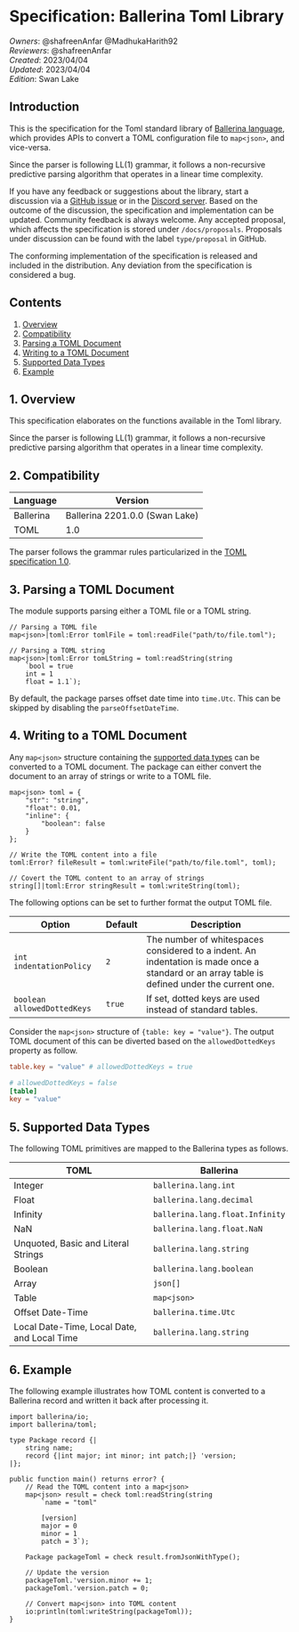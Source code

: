 # Specification: Ballerina Toml Library

_Owners_: @shafreenAnfar @MadhukaHarith92  
_Reviewers_: @shafreenAnfar  
_Created_: 2023/04/04  
_Updated_: 2023/04/04  
_Edition_: Swan Lake

## Introduction
This is the specification for the Toml standard library of [Ballerina language](https://ballerina.io/), which provides APIs to convert a TOML configuration file to `map<json>`, and vice-versa.

Since the parser is following LL(1) grammar, it follows a non-recursive predictive parsing algorithm that operates in a linear time complexity.

If you have any feedback or suggestions about the library, start a discussion via a [GitHub issue](https://github.com/ballerina-platform/ballerina-standard-library/issues) or in the [Discord server](https://discord.gg/ballerinalang). Based on the outcome of the discussion, the specification and implementation can be updated. Community feedback is always welcome. Any accepted proposal, which affects the specification is stored under `/docs/proposals`. Proposals under discussion can be found with the label `type/proposal` in GitHub.

The conforming implementation of the specification is released and included in the distribution. Any deviation from the specification is considered a bug.

## Contents

1. [Overview](#1-overview)
2. [Compatibility](#2-compatibility)
3. [Parsing a TOML Document](#3-parsing-a-toml-document)
4. [Writing to a TOML Document](#4-writing-to-a-toml-document)
5. [Supported Data Types](#5-supported-data-types)
6. [Example](#6-example)

## 1. Overview
This specification elaborates on the functions available in the Toml library.

Since the parser is following LL(1) grammar, it follows a non-recursive predictive parsing algorithm that operates in a linear time complexity.

## 2. Compatibility

| Language  | Version                        |
| --------- | ------------------------------ |
| Ballerina | Ballerina 2201.0.0 (Swan Lake) |
| TOML      | 1.0                            |

The parser follows the grammar rules particularized in the [TOML specification 1.0](https://toml.io/en/v1.0.0).

## 3. Parsing a TOML Document

The module supports parsing either a TOML file or a TOML string.

```ballerina
// Parsing a TOML file
map<json>|toml:Error tomlFile = toml:readFile("path/to/file.toml");

// Parsing a TOML string
map<json>|toml:Error tomLString = toml:readString(string
    `bool = true
    int = 1
    float = 1.1`);
```

By default, the package parses offset date time into `time.Utc`. This can be skipped by disabling the `parseOffsetDateTime`.

## 4. Writing to a TOML Document

Any `map<json>` structure containing the [supported data types](#Supported-Data-Types) can be converted to a TOML document. The package can either convert the document to an array of strings or write to a TOML file.

```ballerina
map<json> toml = {
    "str": "string",
    "float": 0.01,
    "inline": {
        "boolean": false
    }
};

// Write the TOML content into a file
toml:Error? fileResult = toml:writeFile("path/to/file.toml", toml);

// Covert the TOML content to an array of strings
string[]|toml:Error stringResult = toml:writeString(toml);
```



The following options can be set to further format the output TOML file.

| Option                      | Default | Description                                                                                                                                  |
| --------------------------- | ------- | -------------------------------------------------------------------------------------------------------------------------------------------- |
| `int indentationPolicy`     | `2`     | The number of whitespaces considered to a indent. An indentation is made once a standard or an array table is defined under the current one. |
| `boolean allowedDottedKeys` | `true`  | If set, dotted keys are used instead of standard tables.                                                                                     |

Consider the `map<json>` structure of  `{table: key = "value"}`. The output TOML document of this can be diverted based on the `allowedDottedKeys` property as follow.

```toml
table.key = "value" # allowedDottedKeys = true

# allowedDottedKeys = false
[table]
key = "value"
```

## 5. Supported Data Types

The following TOML primitives are mapped to the Ballerina types as follows.

| TOML                                        | Ballerina                       |
| ------------------------------------------- | ------------------------------- |
| Integer                                     | `ballerina.lang.int`            |
| Float                                       | `ballerina.lang.decimal`        |
| Infinity                                    | `ballerina.lang.float.Infinity` |
| NaN                                         | `ballerina.lang.float.NaN`      |
| Unquoted, Basic and Literal Strings         | `ballerina.lang.string`         |
| Boolean                                     | `ballerina.lang.boolean`        |
| Array                                       | `json[]`                        |
| Table                                       | `map<json>`                     |
| Offset Date-Time                            | `ballerina.time.Utc`            |
| Local Date-Time, Local Date, and Local Time | `ballerina.lang.string`         |

## 6. Example

The following example illustrates how TOML content is converted to a Ballerina record and written it back after processing it.

```ballerina
import ballerina/io;
import ballerina/toml;

type Package record {|
    string name;
    record {|int major; int minor; int patch;|} 'version;
|};

public function main() returns error? {
    // Read the TOML content into a map<json>
    map<json> result = check toml:readString(string
        `name = "toml"

        [version]
        major = 0
        minor = 1
        patch = 3`);

    Package packageToml = check result.fromJsonWithType();

    // Update the version 
    packageToml.'version.minor += 1;
    packageToml.'version.patch = 0;

    // Convert map<json> into TOML content
    io:println(toml:writeString(packageToml));
}
```
